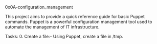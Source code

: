 0x0A-configuration_management


This project aims to provide a quick reference guide for basic Puppet commands. Puppet is a powerful configuration management tool used to automate the management of IT infrastructure.

Tasks:
0. Create a file:-
  Using Puppet, create a file in /tmp.